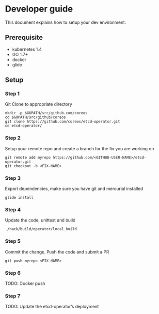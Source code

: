 # Developer guide 
This document explains how to setup your dev environment. 

## Prerequisite 
- kubernetes 1.4 
- GO 1.7+
- docker 
- glide 

## Setup
### Step 1
Git Clone to appropriate directory
```
mkdir -p $GOPATH/src/github.com/coreos
cd $GOPATH/src/github/coreos
git clone https://github.com/coreos/etcd-operator.git
cd etcd-operator/
```
### Step 2
Setup your remote repo and create a branch for the fix you are working on
```
git remote add myrepo https://github.com/<GITHUB-USER-NAME>/etcd-operator.git
git checkout -b <FIX-NAME>
```
### Step 3
Export dependencies, make sure you have git and mercurial installed
```
glide install
```
### Step 4
Update the code, unittest and build
```
./hack/build/operator/local_build
```
### Step 5
Commit the change, Push the code and submit a PR
```
git push myrepo <FIX-NAME> 
```
### Step 6
TODO: Docker push
### Step 7
TODO: Update the etcd-operator’s deployment
